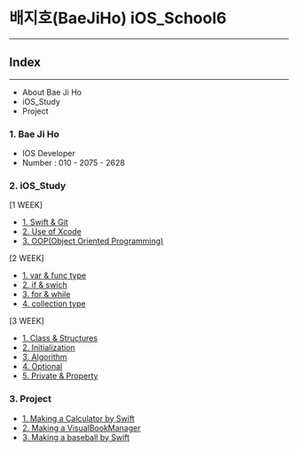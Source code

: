 # 배지호(BaeJiHo) iOS_School6

---

## Index
---

- About Bae Ji Ho
- iOS_Study
- Project

### 1. Bae Ji Ho
>
- IOS Developer
- Number : 010 - 2075 - 2628

### 2. iOS_Study
[1 WEEK]
>
- [1. Swift & Git](./Class/18_01/18_01_09/README.md)
- [2. Use of Xcode](./Class/18_01/18_01_10/README.md)
- [3. OOP(Object Oriented Programming)](./Class/18_01/18_01_11/README.md)

[2 WEEK]
>
- [1. var & func type](./Class/18_01/18_01_15/README.md)
- [2. if & swich](./Class/18_01/18_01_16/README.md)
- [3. for & while](./Class/18_01/18_01_18/README.md)
- [4. collection type](./Class/18_01/18_01_19/README.md)

[3 WEEK]
>
- [1. Class & Structures](./Class/18_01/18_01_22/README.md)
- [2. Initialization](./Class/18_01/18_01_23/README.md)
- [3. Algorithm](./Class/18_01/18_01_24/README.md)
- [4. Optional](./Class/18_01/18_01_25/README.md)
- [5. Private & Property](./Class/18_01/18_01_26/README.md)

### 3. Project
- [1. Making a Calculator by Swift](./Project/18_01_12/README.md)
- [2. Making a VisualBookManager](/Users/baejiho/Desktop/BaeJiHo_iOS_School6/Project/18_01_14/README.md)
- [3. Making a baseball by Swift](/Users/baejiho/Desktop/BaeJiHo_iOS_School6/Project/18_01_21/README.md)
